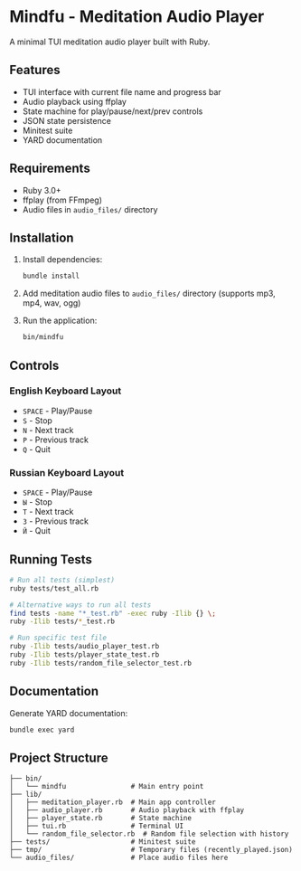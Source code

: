 # Mindfu - Meditation Audio Player

A minimal TUI meditation audio player built with Ruby.

## Features

- TUI interface with current file name and progress bar
- Audio playback using ffplay
- State machine for play/pause/next/prev controls
- JSON state persistence
- Minitest suite
- YARD documentation

## Requirements

- Ruby 3.0+
- ffplay (from FFmpeg)
- Audio files in `audio_files/` directory

## Installation

1. Install dependencies:
   ```bash
   bundle install
   ```

2. Add meditation audio files to `audio_files/` directory (supports mp3, mp4, wav, ogg)

3. Run the application:
   ```bash
   bin/mindfu
   ```

## Controls

### English Keyboard Layout
- `SPACE` - Play/Pause
- `S` - Stop
- `N` - Next track
- `P` - Previous track
- `Q` - Quit

### Russian Keyboard Layout
- `SPACE` - Play/Pause
- `Ы` - Stop
- `Т` - Next track
- `З` - Previous track
- `Й` - Quit

## Running Tests

```bash
# Run all tests (simplest)
ruby tests/test_all.rb

# Alternative ways to run all tests
find tests -name "*_test.rb" -exec ruby -Ilib {} \;
ruby -Ilib tests/*_test.rb

# Run specific test file
ruby -Ilib tests/audio_player_test.rb
ruby -Ilib tests/player_state_test.rb
ruby -Ilib tests/random_file_selector_test.rb
```

## Documentation

Generate YARD documentation:

```bash
bundle exec yard
```

## Project Structure

```
├── bin/
│   └── mindfu                # Main entry point
├── lib/
│   ├── meditation_player.rb  # Main app controller
│   ├── audio_player.rb       # Audio playback with ffplay
│   ├── player_state.rb       # State machine
│   ├── tui.rb                # Terminal UI
│   └── random_file_selector.rb  # Random file selection with history
├── tests/                    # Minitest suite
├── tmp/                      # Temporary files (recently_played.json)
└── audio_files/              # Place audio files here
```